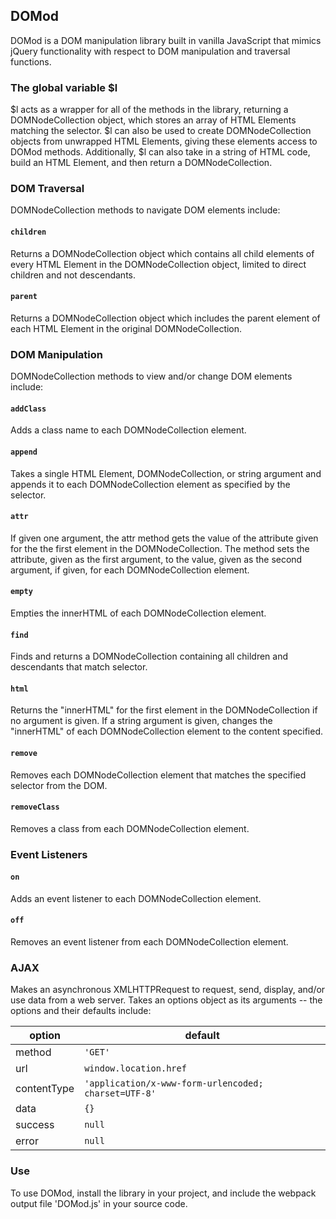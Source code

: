 ## DOMod


DOMod is a DOM manipulation library built in vanilla JavaScript that mimics jQuery functionality with respect to DOM manipulation and traversal functions.  


###  The global variable $l

$l acts as a wrapper for all of the methods in the library, returning a DOMNodeCollection object, which stores an array of HTML Elements matching the selector. $l can also be used to create DOMNodeCollection objects from unwrapped HTML Elements, giving these elements access to DOMod methods. Additionally, $l can also take in a string of HTML code, build an HTML Element, and then return a DOMNodeCollection.



### DOM Traversal

DOMNodeCollection methods to navigate DOM elements include:

#### `children`

Returns a DOMNodeCollection object which contains  all child elements of every HTML Element in the DOMNodeCollection object, limited to direct children and not descendants.

#### `parent`

Returns a DOMNodeCollection object which includes the parent element of each HTML Element in the original DOMNodeCollection.  

### DOM Manipulation

DOMNodeCollection methods to view and/or change DOM elements include:

#### `addClass`

Adds a class name to each DOMNodeCollection element.

#### `append`

Takes a single HTML Element, DOMNodeCollection, or string argument and appends it to each DOMNodeCollection element as specified by the selector.

#### `attr`

  If given one argument, the attr method gets the value of the attribute given for the the first element in the DOMNodeCollection.  The method sets the attribute, given as the first argument, to the value, given as the second argument, if given, for each DOMNodeCollection element.

#### `empty`

Empties the innerHTML of each DOMNodeCollection element.

#### `find`

Finds and returns a DOMNodeCollection containing all children and descendants that match selector.

#### `html`

Returns the "innerHTML" for the first element in the DOMNodeCollection if no argument is given.  If a string argument is given, changes the "innerHTML" of each DOMNodeCollection element to the content specified.

#### `remove`

Removes each DOMNodeCollection element that matches the specified selector from the DOM.

#### `removeClass`

Removes a class from each DOMNodeCollection element.

### Event Listeners

#### `on`

Adds an event listener to each DOMNodeCollection element.

#### `off`

Removes an event listener from each DOMNodeCollection element.

### AJAX

Makes an asynchronous XMLHTTPRequest to request, send, display, and/or use data from a web server. Takes an options object as its arguments -- the options and their defaults include:

option | default
--- | ---
method | `'GET'`
url | `window.location.href`
contentType | `'application/x-www-form-urlencoded; charset=UTF-8'`
data | `{}`
success | `null`
error | `null`


### Use

To use DOMod, install the library in your project, and include the webpack output file 'DOMod.js' in your source code.
